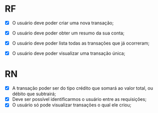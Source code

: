 # RF
-[x] O usuário deve poder criar uma nova transação;
-[x] O usuário deve poder obter um resumo da sua conta;
-[x] O usuário deve poder lista todas as transações que já ocorreram;
-[x] O usuário deve poder visualizar uma transação única;


# RN

-[x] A transação poder ser do tipo crédito que somará ao valor total, ou débito que subtrairá;
-[x] Deve ser possível identificarmos o usuário entre as requisições;
-[x] O usuário só pode visualizar transações o qual ele criou;